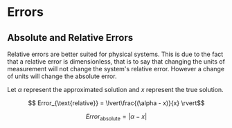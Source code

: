 # Errors

## Absolute and Relative Errors

Relative errors are better suited for physical systems. This is due to the fact that a relative error is dimensionless, that is to say that changing the units of measurement will not change the system's relative error. However a change of units will change the absolute error.

Let $\alpha$ represent the approximated solution and $x$ represent the true solution. 

$$ Error_{\text{relative}} = \lvert\frac{(\alpha - x)}{x} \rvert$$

$$ Error_{\text{absolute}} = \lvert \alpha - x \rvert $$